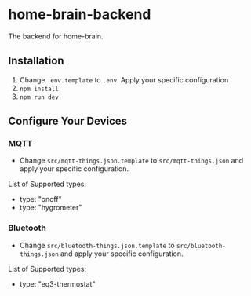 # home-brain-backend
The backend for home-brain.

## Installation
1. Change `.env.template` to `.env`. Apply your specific configuration
2. `npm install`
3. `npm run dev`

## Configure Your Devices

### MQTT
- Change `src/mqtt-things.json.template` to `src/mqtt-things.json` and apply your specific configuration.

List of Supported types:
- type: "onoff"
- type: "hygrometer"

### Bluetooth
- Change `src/bluetooth-things.json.template` to `src/bluetooth-things.json` and apply your specific configuration.

List of Supported types:
- type: "eq3-thermostat"

